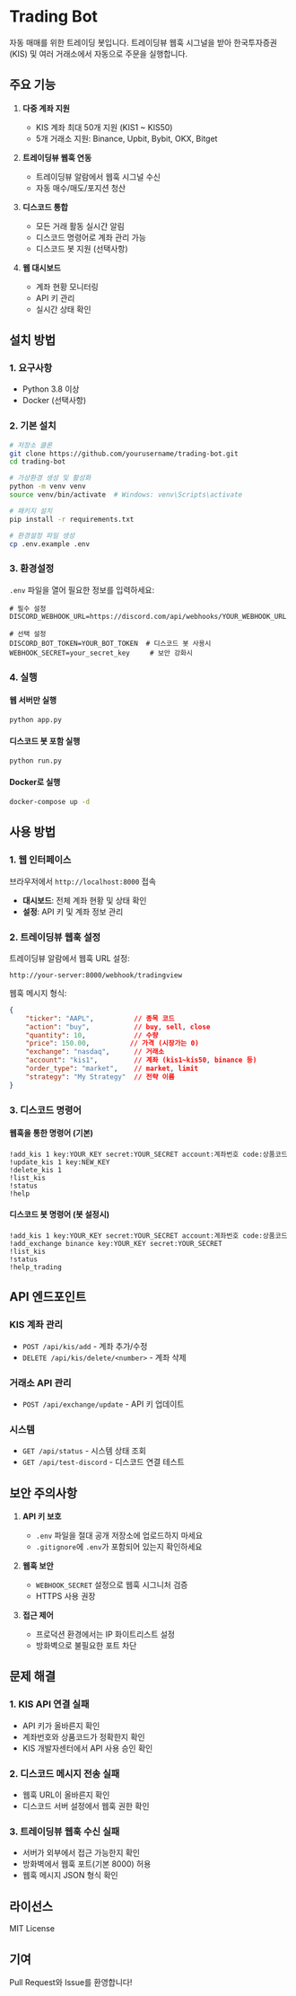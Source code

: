 # Trading Bot

자동 매매를 위한 트레이딩 봇입니다. 트레이딩뷰 웹훅 시그널을 받아 한국투자증권(KIS) 및 여러 거래소에서 자동으로 주문을 실행합니다.

## 주요 기능

1. **다중 계좌 지원**
   - KIS 계좌 최대 50개 지원 (KIS1 ~ KIS50)
   - 5개 거래소 지원: Binance, Upbit, Bybit, OKX, Bitget

2. **트레이딩뷰 웹훅 연동**
   - 트레이딩뷰 알람에서 웹훅 시그널 수신
   - 자동 매수/매도/포지션 청산

3. **디스코드 통합**
   - 모든 거래 활동 실시간 알림
   - 디스코드 명령어로 계좌 관리 가능
   - 디스코드 봇 지원 (선택사항)

4. **웹 대시보드**
   - 계좌 현황 모니터링
   - API 키 관리
   - 실시간 상태 확인

## 설치 방법

### 1. 요구사항
- Python 3.8 이상
- Docker (선택사항)

### 2. 기본 설치

```bash
# 저장소 클론
git clone https://github.com/yourusername/trading-bot.git
cd trading-bot

# 가상환경 생성 및 활성화
python -m venv venv
source venv/bin/activate  # Windows: venv\Scripts\activate

# 패키지 설치
pip install -r requirements.txt

# 환경설정 파일 생성
cp .env.example .env
```

### 3. 환경설정

`.env` 파일을 열어 필요한 정보를 입력하세요:

```env
# 필수 설정
DISCORD_WEBHOOK_URL=https://discord.com/api/webhooks/YOUR_WEBHOOK_URL

# 선택 설정
DISCORD_BOT_TOKEN=YOUR_BOT_TOKEN  # 디스코드 봇 사용시
WEBHOOK_SECRET=your_secret_key     # 보안 강화시
```

### 4. 실행

#### 웹 서버만 실행
```bash
python app.py
```

#### 디스코드 봇 포함 실행
```bash
python run.py
```

#### Docker로 실행
```bash
docker-compose up -d
```

## 사용 방법

### 1. 웹 인터페이스

브라우저에서 `http://localhost:8000` 접속

- **대시보드**: 전체 계좌 현황 및 상태 확인
- **설정**: API 키 및 계좌 정보 관리

### 2. 트레이딩뷰 웹훅 설정

트레이딩뷰 알람에서 웹훅 URL 설정:
```
http://your-server:8000/webhook/tradingview
```

웹훅 메시지 형식:
```json
{
    "ticker": "AAPL",          // 종목 코드
    "action": "buy",           // buy, sell, close
    "quantity": 10,            // 수량
    "price": 150.00,          // 가격 (시장가는 0)
    "exchange": "nasdaq",      // 거래소
    "account": "kis1",         // 계좌 (kis1~kis50, binance 등)
    "order_type": "market",    // market, limit
    "strategy": "My Strategy"  // 전략 이름
}
```

### 3. 디스코드 명령어

#### 웹훅을 통한 명령어 (기본)
```
!add_kis 1 key:YOUR_KEY secret:YOUR_SECRET account:계좌번호 code:상품코드
!update_kis 1 key:NEW_KEY
!delete_kis 1
!list_kis
!status
!help
```

#### 디스코드 봇 명령어 (봇 설정시)
```
!add_kis 1 key:YOUR_KEY secret:YOUR_SECRET account:계좌번호 code:상품코드
!add_exchange binance key:YOUR_KEY secret:YOUR_SECRET
!list_kis
!status
!help_trading
```

## API 엔드포인트

### KIS 계좌 관리
- `POST /api/kis/add` - 계좌 추가/수정
- `DELETE /api/kis/delete/<number>` - 계좌 삭제

### 거래소 API 관리
- `POST /api/exchange/update` - API 키 업데이트

### 시스템
- `GET /api/status` - 시스템 상태 조회
- `GET /api/test-discord` - 디스코드 연결 테스트

## 보안 주의사항

1. **API 키 보호**
   - `.env` 파일을 절대 공개 저장소에 업로드하지 마세요
   - `.gitignore`에 `.env`가 포함되어 있는지 확인하세요

2. **웹훅 보안**
   - `WEBHOOK_SECRET` 설정으로 웹훅 시그니처 검증
   - HTTPS 사용 권장

3. **접근 제어**
   - 프로덕션 환경에서는 IP 화이트리스트 설정
   - 방화벽으로 불필요한 포트 차단

## 문제 해결

### 1. KIS API 연결 실패
- API 키가 올바른지 확인
- 계좌번호와 상품코드가 정확한지 확인
- KIS 개발자센터에서 API 사용 승인 확인

### 2. 디스코드 메시지 전송 실패
- 웹훅 URL이 올바른지 확인
- 디스코드 서버 설정에서 웹훅 권한 확인

### 3. 트레이딩뷰 웹훅 수신 실패
- 서버가 외부에서 접근 가능한지 확인
- 방화벽에서 웹훅 포트(기본 8000) 허용
- 웹훅 메시지 JSON 형식 확인

## 라이선스

MIT License

## 기여

Pull Request와 Issue를 환영합니다!
